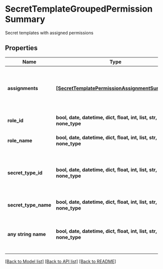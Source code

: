 # SecretTemplateGroupedPermissionSummary

Secret templates with assigned permissions

## Properties
Name | Type | Description | Notes
------------ | ------------- | ------------- | -------------
**assignments** | [**[SecretTemplatePermissionAssignmentSummary]**](SecretTemplatePermissionAssignmentSummary.md) | All of the specific users and groups assigned to this template | [optional] 
**role_id** | **bool, date, datetime, dict, float, int, list, str, none_type** | The ID of the role assigned | [optional] 
**role_name** | **bool, date, datetime, dict, float, int, list, str, none_type** | The name of the role assigned | [optional] 
**secret_type_id** | **bool, date, datetime, dict, float, int, list, str, none_type** | Secret templates with assigned permissions. NULL if all templates | [optional] 
**secret_type_name** | **bool, date, datetime, dict, float, int, list, str, none_type** | Secret Template Name | [optional] 
**any string name** | **bool, date, datetime, dict, float, int, list, str, none_type** | any string name can be used but the value must be the correct type | [optional]

[[Back to Model list]](../README.md#documentation-for-models) [[Back to API list]](../README.md#documentation-for-api-endpoints) [[Back to README]](../README.md)


